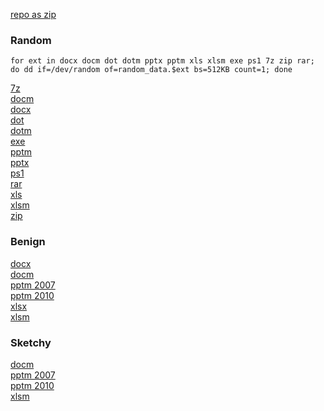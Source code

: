 
[repo as zip](https://github.com/coldy28/Random-Data-Set/archive/refs/heads/master.zip)

### Random

`for ext in docx docm dot dotm pptx pptm xls xlsm exe ps1 7z zip rar; do dd if=/dev/random of=random_data.$ext bs=512KB count=1; done`

[7z](https://github.com/coldy28/Random-Data-Set/raw/master/Random/random_data.7z)\
[docm](https://github.com/coldy28/Random-Data-Set/raw/master/Random/random_data.docm)\
[docx](https://github.com/coldy28/Random-Data-Set/raw/master/Random/random_data.docx)\
[dot](https://github.com/coldy28/Random-Data-Set/raw/master/Random/random_data.dot)\
[dotm](https://github.com/coldy28/Random-Data-Set/raw/master/Random/random_data.dotm)\
[exe](https://github.com/coldy28/Random-Data-Set/raw/master/Random/random_data.exe)\
[pptm](https://github.com/coldy28/Random-Data-Set/raw/master/Random/random_data.pptm)\
[pptx](https://github.com/coldy28/Random-Data-Set/raw/master/Random/random_data.pptx)\
[ps1](https://github.com/coldy28/Random-Data-Set/raw/master/Random/random_data.ps1)\
[rar](https://github.com/coldy28/Random-Data-Set/raw/master/Random/random_data.rar)\
[xls](https://github.com/coldy28/Random-Data-Set/raw/master/Random/random_data.xls)\
[xlsm](https://github.com/coldy28/Random-Data-Set/raw/master/Random/random_data.xlsm)\
[zip](https://github.com/coldy28/Random-Data-Set/raw/master/Random/random_data.zip)

### Benign

[docx](https://github.com/coldy28/Random-Data-Set/raw/master/Benign/Doc1.docx)\
[docm](https://github.com/coldy28/Random-Data-Set/raw/master/Benign/Doc1.docm)\
[pptm 2007](https://github.com/coldy28/Random-Data-Set/raw/master/Benign/PowerPoint2007-1.pptm)\
[pptm 2010](https://github.com/coldy28/Random-Data-Set/raw/master/Benign/PowerPoint2010-1.pptm)\
[xlsx](https://github.com/coldy28/Random-Data-Set/raw/master/Benign/Xls1.xlsx)\
[xlsm](https://github.com/coldy28/Random-Data-Set/raw/master/Benign/Xls1.xlsm)

### Sketchy

[docm](https://github.com/coldy28/Random-Data-Set/raw/master/Benign/Doc2.docm)\
[pptm 2007](https://github.com/coldy28/Random-Data-Set/raw/master/Benign/PowerPoint2007-2.pptm)\
[pptm 2010](https://github.com/coldy28/Random-Data-Set/raw/master/Benign/PowerPoint2010-2.pptm)\
[xlsm](https://github.com/coldy28/Random-Data-Set/raw/master/Benign/Xls2.xlsm)